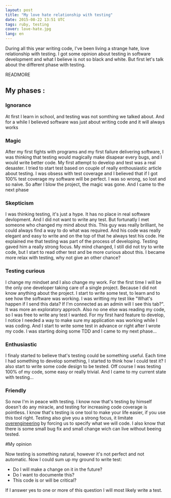 ```yaml
---
layout: post
title: "My love hate relationship with testing"
date: 2015-08-22 13:51 UTC
tags: ruby, testing
cover: love-hate.jpg
lang: en
---
```

During all this year writing code, I've been living a strange hate, love relationship with testing. I got some opinion about testing in software development and what I believe is not so black and white. 
But first let's talk about the different phase with testing. 

READMORE
## My phases :
### Ignorance
At first I learn in school, and testing was not somthing we talked about. And for a while I believed software was just about writing code and it will always works

### Magic
After my first fights with programs and my first failure delivering software, I was thinking that testing would magically make disapear every bugs, and I would write better code. 
My first attempt to develop and test was a real desaster. I tried to start test based on couple of really enthousiastic article about testing. I was obsess with test coverage and I believed that if I got 100% test coverage my software will be perfect.
I was so wrong, so lost and so naive. So after I blow the project, the magic was gone. And I came to the next phase

### Skepticism
I was thinking testing, it's just a hype. It has no place in real software devlopment. And I did not want to write any test. But fortunatly I met someone who changed my mind about this. 
This guy was really brilliant, he could always find a way to do what was required. And his code was really elegant and easy to write and on the top of that he always test his code. 
He explained me that testing was part of the process of developing. Testing gaved him a really strong focus. My mind changed, I still did not try to write code, but I start to read other test and be more curious about this. 
I became more relax with testing, why not give an other chance?

### Testing curious

I change my mindset and I also change my work. For the first time I will be the only one developer taking care of a single project. Because I did not know anything about the project. I start to write some test, to learn and to see how the software was working. 
I was writting my test like "What's happen if I send this data? If I'm connected as an admin will I see this tab?". It was more an exploratory approch. Also no one else was reading my code, so I was free to write any test I wanted. For my first hard feature to develop, I notice I needed a way to make sure my application was working while I was coding. And I start to write some test in advance or right after I wrote my code. 
I was starting doing some TDD and I came to my next phase...

### Enthusiastic
I finaly started to believe that's testing could be something useful. Each time I had something to develop something, I started to think how I could test it? I also start to write some code design to be tested. Off course I was testing 100% of my code, some easy or really trivial.
And I came to my current state with testing...

### Friendly
So now I'm in peace with testing. I know now that's testing by himself doesn't do any miracle, and testing for increasing code coverage is pointless.
I know that's testing is one tool to make your life easier, if you use this tool right. Testing also give you a strong focus, it limitate [overengineering](https://www.wikiwand.com/en/Overengineering) by forcing us to specify what we will code. I also know that there is some small bug fix and small change wich can live without beeing tested. 

#My opinion

Now testing is something natural, however it's not perfect and not automatic. Now I could sum up my ground to write test: 

 - Do I will make a change on it in the future?
 - Do I want to documente this?
 - This code is or will be critical?

If I answer yes to one or more of this question I will most likely write a test. 
